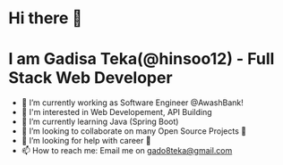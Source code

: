 # Hi there 👋
# I am Gadisa Teka(@hinsoo12) - Full Stack Web Developer

- 🔭 I’m currently working as Software Engineer @AwashBank!
- 👀 I'm interested in Web Developement, API Building 
- 🌱 I’m currently learning Java (Spring Boot)
- 👯 I’m looking to collaborate on many Open Source Projects 💖
- 🤔 I’m looking for help with career 🏢
- 📫 How to reach me: Email me on gado8teka@gmail.com

